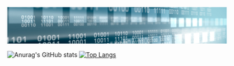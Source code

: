 <img src=banner.jpg>

![Anurag's GitHub stats](https://github-readme-stats.vercel.app/api?username=kesermustafa&show_icons=true&theme=transparent) [![Top Langs](https://github-readme-stats.vercel.app/api/top-langs/?username=kesermustafa&langs_count=8)](https://github.com/kesermustafa/github-readme-stats)
